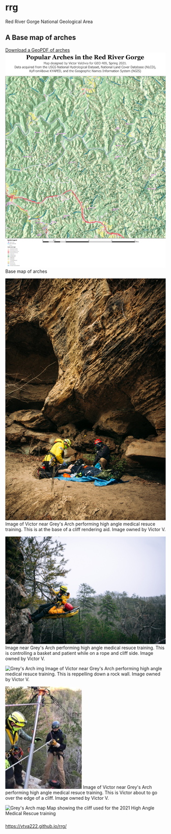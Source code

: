 # rrg
Red River Gorge National Geological Area

## A Base map of arches

[Download a GeoPDF of arches](basemap/rrg.pdf)
![Base map of arches](graphics/rrg.jpg) Base map of arches

![Grey's Arch img](graphics/a1.jpg) Image of Victor near Grey's Arch performing high angle medical resuce training. This is at the base of a cliff rendering aid. Image owned by Victor V.


![Grey's Arch img](graphics/a2.jpg) Image near Grey's Arch performing high angle medical resuce training. This is controlling a basket and patient while on a rope and cliff side. Image owned by Victor V.

![Grey's Arch img](graphics/a3.jpg) Image of Victor near Grey's Arch performing high angle medical resuce training. This is reppelling down a rock wall. Image owned by Victor V.

![Grey's Arch img](graphics/a4.jpg) Image of Victor near Grey's Arch performing high angle medical resuce training. This is Victor about to go over the edge of a cliff. Image owned by Victor V.

![Grey's Arch map](graphics/LidarMap.jpeg) Map showing the cliff used for the 2021 High Angle Medical Rescue training

### 

https://vtva222.github.io/rrg/

